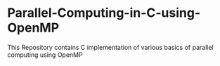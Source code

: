 # Parallel-Computing-in-C-using-OpenMP

This Repository contains C implementation of various basics of parallel computing using OpenMP

